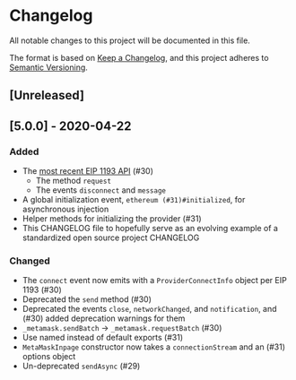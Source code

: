 # Changelog

All notable changes to this project will be documented in this file.

The format is based on [Keep a Changelog](https://keepachangelog.com/en/1.0.0/),
and this project adheres to [Semantic Versioning](https://semver.org/spec/v2.0.0.html).

## [Unreleased]

## [5.0.0] - 2020-04-22

### Added

- The [most recent EIP 1193 API](https://github.com/ethereum/EIPs/blob/89e373d5d3a62a28f2646830247579f323ef6b40/EIPS/eip-1193.md) (#30)
  - The method `request`
  - The events `disconnect` and `message`
- A global initialization event, `ethereum (#31)#initialized`, for
  asynchronous injection
- Helper methods for initializing the provider (#31)
- This CHANGELOG file to hopefully serve as an evolving example of a
  standardized open source project CHANGELOG

### Changed

- The `connect` event now emits with a `ProviderConnectInfo` object per EIP 1193 (#30)
- Deprecated the `send` method (#30)
- Deprecated the events `close`, `networkChanged`, and `notification`, and (#30)
  added deprecation warnings for them
- `_metamask.sendBatch` -> `_metamask.requestBatch` (#30)
- Use named instead of default exports (#31)
- `MetaMaskInpage` constructor now takes a `connectionStream` and an (#31)
  options object
- Un-deprecated `sendAsync` (#29)
